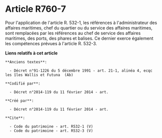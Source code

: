 # Article R760-7

Pour l'application de l'article R. 532-1, les références à l'administrateur des affaires maritimes, chef du quartier ou du
service des affaires maritimes, sont remplacées par les références au chef de service des affaires maritimes, des ports, des
phares et balises. Ce dernier exerce également les compétences prévues à l'article R. 532-3.

**Liens relatifs à cet article**

	**Anciens textes**:

	  - Décret n°91-1226 du 5 décembre 1991 - art. 21-1, alinéa 4, ecqc les îles Wallis et Futuna  (Ab)

	**Codifié par**:

	  - Décret n°2014-119 du 11 février 2014 - art.

	**Créé par**:

	  - Décret n°2014-119 du 11 février 2014 - art.

	**Cite**:

	  - Code du patrimoine - art. R532-1 (V)
	  - Code du patrimoine - art. R532-3 (V)
